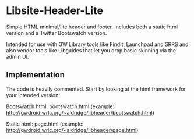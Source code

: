 Libsite-Header-Lite
===================

Simple HTML minimal/lite header and footer. Includes both a static html version and a Twitter Bootswatch version.

Intended for use with GW Library tools like FindIt, Launchpad and SRRS and also vendor tools like Libguides that let you drop basic skinning via the admin UI.

Implementation
--------------

The code is heavily commented. Start by looking at the html framework for your intended version:

Bootswatch html: bootswatch.html (example: http://gwdroid.wrlc.org/~aldridge/libheader/bootswatch.html)

Static html: page.html (example: http://gwdroid.wrlc.org/~aldridge/libheader/page.html)




